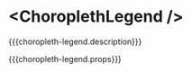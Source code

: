 <ChoroplethLegend \/>
=====================
{{{choropleth-legend.description}}}

{{{choropleth-legend.props}}}


